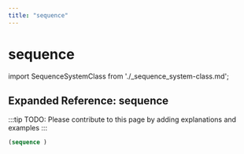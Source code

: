 ```yaml
---
title: "sequence"
---
```


# sequence

import SequenceSystemClass from './_sequence_system-class.md';

<SequenceSystemClass />

## Expanded Reference: sequence

:::tip
TODO: Please contribute to this page by adding explanations and examples
:::

```lisp
(sequence )
```
